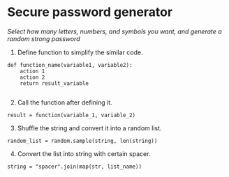 # Secure password generator

_Select how many letters, numbers, and symbols you want, and generate a random strong password_

1. Define function to simplify the similar code.
```
def function_name(variable1, variable2):
    action 1
    action 2
    return result_variable
    
```
2. Call the function after defining it.
```
result = function(variable_1, variable_2)
```
3. Shuffle the string and convert it into a random list.
```
random_list = random.sample(string, len(string))
```
4. Convert the list into string with certain spacer.
```
string = "spacer".join(map(str, list_name))
```
